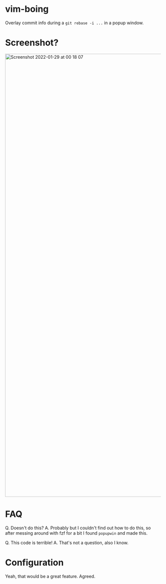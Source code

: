 # vim-boing

Overlay commit info during a `git rebase -i ...` in a popup window.

# Screenshot?

<img width="1436" alt="Screenshot 2022-01-29 at 00 18 07" src="https://user-images.githubusercontent.com/39111/151653632-d26928b3-c53a-49d6-84d2-e29dfae72c9f.png">

# FAQ

Q. Doesn't <xyz> do this?
A. Probably but I couldn't find out how to do this, so after messing around with fzf for a bit I found `popupwin` and made this.

Q. This code is terrible!
A. That's not a question, also I know.

# Configuration

Yeah, that would be a great feature. Agreed.
